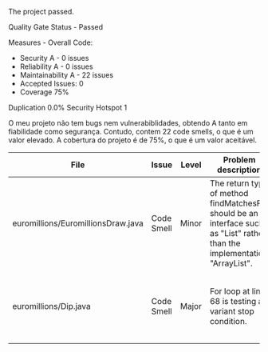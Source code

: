 The project passed.

Quality Gate Status - Passed

Measures - Overall Code:
- Security A - 0 issues
- Reliability A - 0 issues
- Maintainability A - 22 issues
- Accepted Issues: 0
- Coverage 75%

Duplication 0.0% 
Security Hotspot 1

O meu projeto não tem bugs nem vulnerabiblidades, obtendo A tanto em fiabilidade como segurança. Contudo, contem 22 code smells, o que é um valor elevado. A cobertura do projeto é de 75%, o que é um valor aceitável.


| File                               | Issue      | Level | Problem description                                                                                                        | How to solve                                                                            |   |   |
|------------------------------------|------------|-------|----------------------------------------------------------------------------------------------------------------------------|-----------------------------------------------------------------------------------------|---|---|
| euromillions/EuromillionsDraw.java | Code Smell | Minor | The return type of method findMatchesFor should be an interface such as "List" rather than the implementation "ArrayList". | Make the function return a List rather than an ArrayList implementation.                |   |   |
| euromillions/Dip.java              | Code Smell | Major | For loop at line 68 is testing a variant stop condition.                                                                   | Refactor the code in order to not assign to the loop counter from within the loop body. | 
